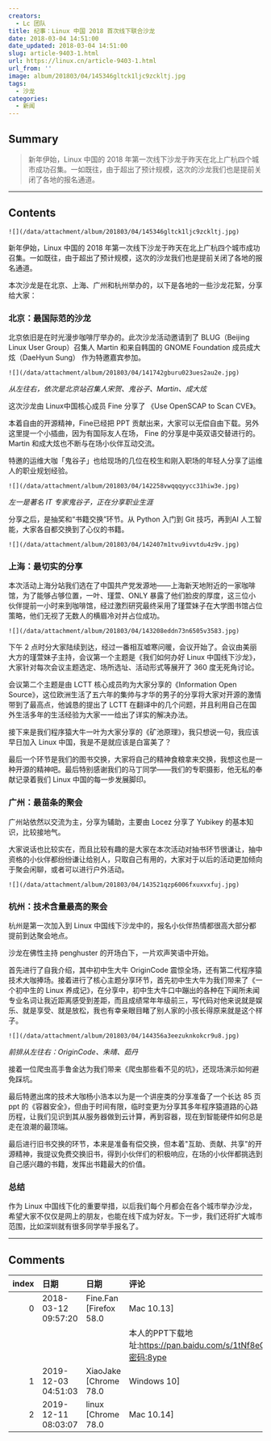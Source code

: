 ```yaml
---
creators:
  - Lc 团队
title: 纪事：Linux 中国 2018 首次线下联合沙龙
date: 2018-03-04 14:51:00
date_updated: 2018-03-04 14:51:00
slug: article-9403-1.html
url: https://linux.cn/article-9403-1.html
url_from: ''
image: album/201803/04/145346gltck1ljc9zckltj.jpg
tags:
  - 沙龙
categories:
  - 新闻
---
```


## Summary

> 新年伊始，Linux 中国的 2018 年第一次线下沙龙于昨天在北上广杭四个城市成功召集。一如既往，由于超出了预计规模，这次的沙龙我们也是提前关闭了各地的报名通道。

***

<!-- more -->

## Contents

`![](/data/attachment/album/201803/04/145346gltck1ljc9zckltj.jpg)`

新年伊始，Linux 中国的 2018 年第一次线下沙龙于昨天在北上广杭四个城市成功召集。一如既往，由于超出了预计规模，这次的沙龙我们也是提前关闭了各地的报名通道。

本次沙龙是在北京、上海、广州和杭州举办的，以下是各地的一些沙龙花絮，分享给大家：

### 北京：最国际范的沙龙

北京依旧是在时光漫步咖啡厅举办的。此次沙龙活动邀请到了 BLUG（Beijing Linux User Group）召集人 Martin 和来自韩国的 GNOME Foundation 成员成大炫（DaeHyun Sung） 作为特邀嘉宾参加。

`![](/data/attachment/album/201803/04/141742gburu023ues2au2e.jpg)`

*从左往右，依次是北京站召集人宋贺、鬼谷子、Martin、成大炫*

这次沙龙由 Linux中国核心成员 Fine 分享了 《Use OpenSCAP to Scan CVE》。

本着自由的开源精神，Fine已经把 PPT 贡献出来，大家可以无偿自由下载。另外这里提一个小插曲，因为有国际友人在场， Fine 的分享是中英双语交替进行的。Martin 和成大炫也不断与在场小伙伴互动交流。

特邀的运维大咖「鬼谷子」也给现场的几位在校生和刚入职场的年轻人分享了运维人的职业规划经验。

`![](/data/attachment/album/201803/04/142258vwqqqyycc31hiw3e.jpg)`

*左一是著名 IT 专家鬼谷子，正在分享职业生涯*

分享之后，是抽奖和“书籍交换”环节。从 Python 入门到 Git 技巧，再到AI 人工智能，大家各自都交换到了心仪的书籍。

`![](/data/attachment/album/201803/04/142407m1tvu9ivvtdu4z9v.jpg)`

### 上海：最切实的分享

本次活动上海分站我们选在了中国共产党发源地——上海新天地附近的一家咖啡馆，为了能够占够位置，一叶、瑾萱、ONLY 暴露了他们脸皮的厚度，这三位小伙伴提前一小时来到咖啡馆，经过激烈研究最终采用了瑾萱妹子在大学图书馆占位策略，他们无视了无数人的横眉冷对并占位成功。

`![](/data/attachment/album/201803/04/143208eddn73n6505v3583.jpg)`

下午 2 点时分大家陆续到达，经过一番相互嘘寒问暖，会议开始了。会议由美丽大方的瑾萱妹子主持，会议第一个主题是《我们如何办好 Linux 中国线下沙龙》，大家针对每次会议主题选定、场所选址、活动形式等展开了 360 度无死角讨论。

会议第二个主题是由 LCTT 核心成员昀为大家分享的《Information Open Source》，这位欧洲生活了五六年的集帅与才华的男子的分享将大家对开源的激情带到了最高点，他诚恳的提出了 LCTT 在翻译中的几个问题，并且利用自己在国外生活多年的生活经验为大家一一给出了详实的解决办法。

接下来是我们程序猿大牛一叶为大家分享的《矿池原理》，我只想说一句，我应该早日加入 Linux 中国，我是不是就应该是白富美了？

最后一个环节是我们的图书交换，大家将自己的精神食粮拿来交换，我想这也是一种开源的精神吧。最后特别感谢我们的马丁同学——我们的专职摄影，他无私的奉献记录着我们 Linux 中国的每一步发展脚印。

### 广州：最苗条的聚会

广州站依然以交流为主，分享为辅助，主要由 Locez 分享了 Yubikey 的基本知识，比较接地气。

大家说话也比较实在，而且比较有趣的是大家在本次活动对抽书环节很谦让，抽中资格的小伙伴都纷纷谦让给别人，只取自己有用的，大家对于以后的活动更加倾向于聚会闲聊，或者可以进行户外活动。

`![](/data/attachment/album/201803/04/143521qzp6006fxuxvxfuj.jpg)`

### 杭州：技术含量最高的聚会

杭州是第一次加入到 Linux 中国线下沙龙中的，报名小伙伴热情都很高大部分都提前到达聚会地点。

沙龙在佛性主持 penghuster 的开场白下，一片欢声笑语中开始。

首先进行了自我介绍，其中初中生大牛 OriginCode 震惊全场，还有第二代程序猿技术大咖捧场。接着进行了核心主题分享环节，首先初中生大牛为我们带来了《一个初中生的 Linux 养成记》，在分享中，初中生大牛口中蹦出的各种在下闻所未闻专业名词让我近距离感受到差距，而且成绩常年年级前三，写代码对他来说就是娱乐、就是享受、就是放松，我也有幸亲眼目睹了别人家的小孩长得原来就是这个样子。

`![](/data/attachment/album/201803/04/144356a3eezuknkokcr9u8.jpg)`

*前排从左往右：OriginCode、朱晴、茹丹*

接着一位爬虫高手鲁金达为我们带来《爬虫那些看不见的坑》，还现场演示如何避免踩坑。

最后特邀出席的技术大咖杨小浩本以为是一个讲座类的分享准备了一个长达 85 页 ppt 的《容器安全》，但由于时间有限，临时变更为分享其多年程序猿道路的心路历程，让我们见识到其从服务器做到云计算，再到容器，现在到智能硬件如何总是走在浪潮的最顶端。

最后进行旧书交换的环节，本来是准备有偿交换，但本着"互助、贡献、共享"的开源精神，我提议免费交换旧书，得到小伙伴们的积极响应，在场的小伙伴都挑选到自己感兴趣的书籍，发挥出书籍最大的价值。

### 总结

作为 Linux 中国线下化的重要举措，以后我们每个月都会在各个城市举办沙龙，希望大家不仅仅是网上的朋友，也能在线下成为好友。下一步，我们还将扩大城市范围，比如深圳就有很多同学举手报名了。

***

## Comments

|   index | 日期                | 日期                              | 评论                                                                                            |
|--------:|:--------------------|:----------------------------------|:------------------------------------------------------------------------------------------------|
|       0 | 2018-03-12 09:57:20 | Fine.Fan [Firefox 58.0|Mac 10.13] | 总算是通过实名认证了：<br />                                                           |
|         |                     |                                   | 本人的PPT下载地址:https://pan.baidu.com/s/1tNf8eGh3RuCpQEGpANnFcA&nbsp;&nbsp;密码:8ype          |
|       1 | 2019-12-03 04:51:03 | XiaoJake [Chrome 78.0|Windows 10] | 怎么才能实名认证啊                                                                     |
|       2 | 2019-12-11 08:03:07 | linux [Chrome 78.0|Mac 10.14]     | 已经取消这个环节了，并且……现在已经停止公开注册了。                                     |

